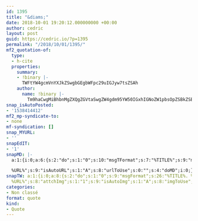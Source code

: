 ```yaml
---
id: 1395
title: "&diams;"
date: 2018-10-01 19:20:12.000000000 +00:00
author: cedric
layout: post
guid: https://cedric.io/?p=1395
permalink: "/2018/10/01/1395/"
mf2_quotation-of:
  type:
  - h-cite
  properties:
    summary:
    - !binary |-
      TWFtYW4gcmVnYXJkZSwgbGEgbWFpc29uIGJyw7tsZSAh
    author:
      name: !binary |-
        Tm9haCwgMiBhbnMgZXQgZGVtaSwgZW4gdm95YW50IGxhIGNoZW1pbsOpZSBkZSBsYSBtYWlzb24gZW4gZmFjZQ==
snap_isAutoPosted:
- '1538414412'
mf2_mp-syndicate-to:
- none
mf-syndication: []
snap_MYURL:
- ''
snapEdIT:
- '1'
snapMD: |-
  a:1:{i:0;a:6:{s:2:"do";s:1:"0";s:10:"msgTFormat";s:7:"%TITLE%";s:9:"msgFormat";s:19:"%FULLTEXT%

  %URL%";s:9:"isAutoURL";s:1:"A";s:8:"urlToUse";s:0:"";s:4:"doMD";i:0;}}"
snapTW: a:1:{i:0;a:8:{s:2:"do";s:1:"0";s:9:"msgFormat";s:26:"%TITLE%. %EXCERPT% -
  %URL%";s:8:"attchImg";s:1:"1";s:9:"isAutoImg";s:1:"A";s:8:"imgToUse";s:0:"";s:9:"isAutoURL";s:1:"A";s:8:"urlToUse";s:0:"";s:4:"doTW";i:0;}}
categories:
- Non classé
format: quote
kind:
- Quote
---
```

